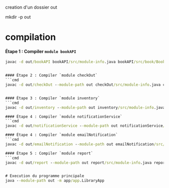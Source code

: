 creation d'un dossier out

mkdir -p out

# compilation

#### Étape 1 : Compiler `module bookAPI` 
```cmd
javac -d out/bookAPI bookAPI/src/module-info.java bookAPI/src/book/Book.java


#### Étape 2 : Compiler `module checkOut` 
```cmd
javac -d out/checkOut --module-path out checkOut/src/module-info.java checkOut/src/checkOut/CheckoutSystem.java


#### Étape 3 : Compiler `module inventory` 
```cmd
javac -d out/inventory --module-path out inventory/src/module-info.java inventory/src/inventory/BookInventory.java

#### Étape 4 : Compiler `module notificationService` 
```cmd
javac -d out/notificationService --module-path out notificationService/src/module-info.java notificationService/src/notificationService/NotificationService.java

#### Étape 4 : Compiler `module emailNotification` 
```cmd
javac -d out/emailNotification --module-path out emailNotification/src/module-info.java emailNotification/src/emailNotification/EmailNotification.java

#### Étape 5 : Compiler `module report` 
```cmd
javac -d out/report --module-path out report/src/module-info.java report/src/reports/InventoryReport.java


# Execution du programme principale
java --module-path out -m app/app.LibraryApp